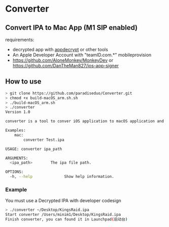 # Converter

## Convert IPA to Mac App (M1 SIP enabled)
requirements:
- decrypted app with [appdecrypt](https://github.com/paradiseduo/appdecrypt) or other tools
- An Apple Developer Account with "teamID.com.*" mobileprovision
- https://github.com/AloneMonkey/MonkeyDev or https://github.com/DanTheMan827/ios-app-signer

## How to use
```bash
> git clone https://github.com/paradiseduo/Converter.git
> chmod +x build-macOS_arm.sh.sh
> ./build-macOS_arm.sh
> ./converter
Version 1.0

converter is a tool to conver iOS application to macOS application and run with M1.

Examples:
    mac:
        converter Test.ipa

USAGE: converter ipa_path

ARGUMENTS:
  <ipa_path>        The ipa file path.

OPTIONS:
  -h, --help              Show help information.
```

### Example
You must use a Decrypted IPA with developer codesign
```bash
> ./converter ~/Desktop/KingsRaid.ipa
Start converter /Users/minim1/Desktop/KingsRaid.ipa
Finish converter, you can found it in Launchpad(启动台)
```
